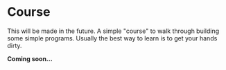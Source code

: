 # Course

This will be made in the future. A simple "course" to walk through building some simple programs.
Usually the best way to learn is to get your hands dirty.


**Coming soon...**